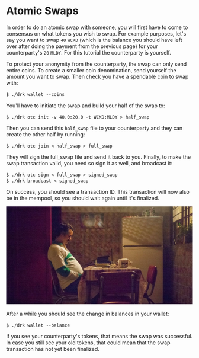 # Atomic Swaps

In order to do an atomic swap with someone, you will first have to come
to consensus on what tokens you wish to swap. For example purposes,
let's say you want to swap `40` `WCKD` (which is the balance you
should have left over after doing the payment from the previous page)
for your counterparty's `20` `MLDY`. For this tutorial the counterparty
is yourself.

To protect your anonymity from the counterparty, the swap can only send
entire coins. To create a smaller coin denomination, send yourself
the amount you want to swap. Then check you have a spendable coin to
swap with:

```
$ ./drk wallet --coins
```

You'll have to initiate the swap and build your half of the swap tx:

```
$ ./drk otc init -v 40.0:20.0 -t WCKD:MLDY > half_swap
```

Then you can send this `half_swap` file to your counterparty and they
can create the other half by running:

```
$ ./drk otc join < half_swap > full_swap
```

They will sign the full_swap file and send it back to you. Finally,
to make the swap transaction valid, you need so sign it as well,
and broadcast it:

```
$ ./drk otc sign < full_swap > signed_swap
$ ./drk broadcast < signed_swap
```

On success, you should see a transaction ID. This transaction will now
also be in the mempool, so you should wait again until it's finalized.

![pablo-waiting2](pablo2.jpg)

After a while you should see the change in balances in your wallet:

```
$ ./drk wallet --balance
```

If you see your counterparty's tokens, that means the swap was
successful.  In case you still see your old tokens, that could mean
that the swap transaction has not yet been finalized.
